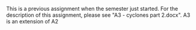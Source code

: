 This is a previous assignment when the semester just started. For the description of this assignment, please see "A3 - cyclones part 2.docx". A3 is an extension of A2
